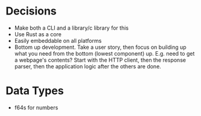# Decisions
- Make both a CLI and a library/c library for this
- Use Rust as a core
- Easily embeddable on all platforms
- Bottom up development. Take a user story, then focus on building up what you need from the bottom (lowest component) up. E.g. need to get a webpage's contents? Start with the HTTP client, then the response parser, then the application logic after the others are done.

# Data Types
- f64s for numbers